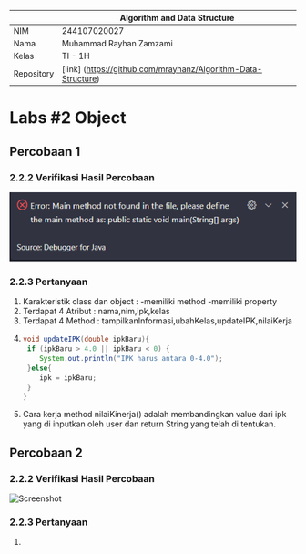 
|  | Algorithm and Data Structure |
|--|--|
| NIM |  244107020027 |
| Nama |  Muhammad Rayhan Zamzami |
| Kelas | TI - 1H |
| Repository | [link] (https://github.com/mrayhanz/Algorithm-Data-Structure) |

# Labs #2 Object

## Percobaan 1

### 2.2.2 Verifikasi Hasil Percobaan 

 ![Screenshot](img/Mahasiswa.png)


### 2.2.3 Pertanyaan
1. Karakteristik class dan object :
   -memiliki method
   -memiliki property
2. Terdapat 4 Atribut : nama,nim,ipk,kelas
3. Terdapat 4 Method : tampilkanInformasi,ubahKelas,updateIPK,nilaiKerja
4. ```java
   void updateIPK(double ipkBaru){
    if (ipkBaru > 4.0 || ipkBaru < 0) {
       System.out.println("IPK harus antara 0-4.0");
    }else{
       ipk = ipkBaru;
    }
   }
   ```
5. Cara kerja method nilaiKinerja() adalah membandingkan value dari ipk yang di inputkan oleh user dan return String yang telah di tentukan.

## Percobaan 2

### 2.2.2 Verifikasi Hasil Percobaan

 ![Screenshot](img/MahasiswaMain.png)


### 2.2.3 Pertanyaan
1.
